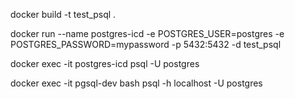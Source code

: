 docker build -t test_psql .

docker run --name postgres-icd -e POSTGRES_USER=postgres -e POSTGRES_PASSWORD=mypassword -p 5432:5432 -d test_psql

docker exec -it postgres-icd psql -U postgres


docker exec -it pgsql-dev bash
psql -h localhost -U postgres
